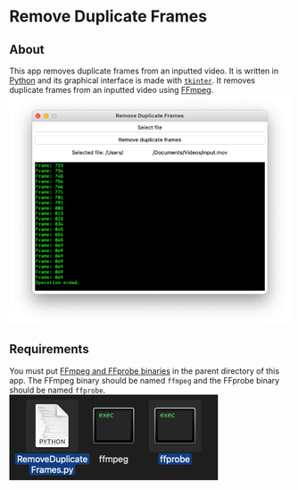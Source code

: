 # Remove Duplicate Frames
## About
This app removes duplicate frames from an inputted video. It is written in [Python](python.org) and its graphical interface is made with [`tkinter`](docs.python.org/library/tkinter.html). It removes duplicate frames from an inputted video using [FFmpeg](ffmpeg.org).
![This app](image.png)
## Requirements
You must put [FFmpeg and FFprobe binaries](ffmpeg.org/download.html) in the parent directory of this app. The FFmpeg binary should be named `ffmpeg` and the FFprobe binary should be named `ffprobe`.
![This app's script in a folder with its dependencies](image2.png)
